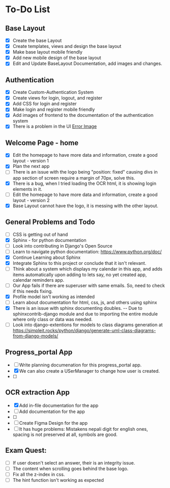 # To-Do List
## Base Layout
- [x] Create the base Layout
- [x] Create templates, views and design the base layout
- [x] Make base layout mobile friendly
- [x] Add new mobile design of the base layout
- [x] Edit and Update BaseLayout Documentation, add images and changes.
## Authentication
- [x] Create Custom-Authentication System 
- [x] Create views for login, logout, and register
- [x] Add CSS for login and register
- [x] Make login and register mobile friendly
- [x] Add images of frontend to the documentation of the authentication system
- [x] There is a problem in the UI [Error Image](image.png)
## Welcome Page - home
- [x] Edit the homepage to have more data and information, create a good layout - version 1
- [x] Plan the next app 
- [ ] There is an issue with the logo being "position: fixed" causing divs in app section of screen require a margin of 70px, solve this.
- [x] There is a bug, when I tried loading the OCR html, it is showing login elements in it.
- [ ] Edit the homepage to have more data and information, create a good layout - version 2
- [x]  Base Layout cannot have the logo, it is messing with the other layout.
## General Problems and Todo
- [ ]  CSS is getting out of hand
- [x]  Sphinx - for python documentation
- [ ]  Look into contributing in Django's Open Source
- [ ]  Learn to navigate python documentation: https://www.python.org/doc/
- [x]  Continue Learning about Sphinx
- [x]  Integrate Sphinx to this project or conclude that it isn't relevant.
- [ ]  Think about a system which displays my calendar in this app, and adds items automatically upon adding to lets say, no yet created app, calendar reminders app.
- [ ]  Our App fails if there are superuser with same emails. So, need to check if this needs fixing.
- [x]  Profile model isn't working as intended
- [ ]  Learn about documentation for html, css, js, and others using sphinx
- [x]  There is an issue with sphinx documenting doubles. -- Due to sphinxcontrib-django module and due to importing the entire module where only class or data was needed.
- [ ]  Look into django-extentions for models to class diagrams generation at https://simpleit.rocks/python/django/generate-uml-class-diagrams-from-django-models/
## Progress_portal App
- [ ]  Write planning documenation for this progress_portal app.
- [x]  We can also create a USerManager to change how user is created.
- [ ]  
## OCR extraction App
- [x]  Add in-file documentation for the app
- [ ]  Add documentation for the app
- [ ]  
- [ ]  Create Figma Design for the app
- [ ]  It has huge problems: Mistakens nepali digit for english ones, spacing is not preserved at all, symbols are good.
## Exam Quest:
- [ ]  If user doesn't select an answer, their is an integrity issue.
- [ ]  The content when scrolling goes behind the base logo.
- [ ]  Fix all the z-index in css.
- [ ]  The hint function isn't working as expected
